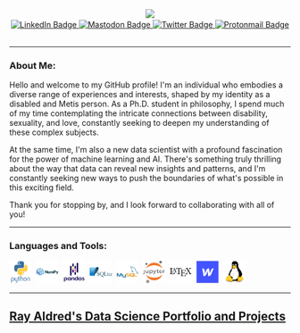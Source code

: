 <div id="header" align="center">
  <img src="https://media.giphy.com/media/FcqKy4Kj7XOK0hCW4g/giphy.gif" width="500"/>


  <div id="badges">
    <a href="https://www.linkedin.com/in/ray-aldred-jr-777018158/">
      <img src="https://img.shields.io/badge/LinkedIn-blue?style=for-the-badge&logo=linkedin&logoColor=white" alt="LinkedIn Badge"/>
    </a>
    <a href="https://fosstodon.org/@ray_aldred">
      <img src="https://img.shields.io/badge/Mastodon-blueviolet?style=for-the-badge&logo=mastodon&logoColor=white" alt="Mastodon Badge"/>
    </a>
    <a href="https://twitter.com/Ray_Aldred">
      <img src="https://img.shields.io/badge/Twitter-blue?style=for-the-badge&logo=twitter&logoColor=white" alt="Twitter Badge"/>
    </a>
    <a href="mailto: raymond.aldred@pm.me">
      <img src="https://img.shields.io/badge/ProtonMail-blueviolet?style=for-the-badge&logo=ProtonMail&logoColor=white" alt="Protonmail Badge"/>
    </a>
  </div>
  <img src="https://komarev.com/ghpvc/?username=Ray-Aldred&style=flat-square&color=blue" alt=""/>
</div>

---
### About Me:

Hello and welcome to my GitHub profile! I'm an individual who embodies a diverse range of experiences and interests, shaped by my identity as a disabled and Metis person. As a Ph.D. student in philosophy, I spend much of my time contemplating the intricate connections between disability, sexuality, and love, constantly seeking to deepen my understanding of these complex subjects.

At the same time, I'm also a new data scientist with a profound fascination for the power of machine learning and AI. There's something truly thrilling about the way that data can reveal new insights and patterns, and I'm constantly seeking new ways to push the boundaries of what's possible in this exciting field.

Thank you for stopping by, and I look forward to collaborating with all of you!

---
### Languages and Tools:

<div>
  <img src="https://github.com/devicons/devicon/blob/master/icons/python/python-original-wordmark.svg" title="Python" alt="Python" width="40" height="40"/>&nbsp;
  <img src="https://github.com/devicons/devicon/blob/master/icons/numpy/numpy-original-wordmark.svg" title="Numpy" alt="Numply" width="40" height="40"/>&nbsp;
  <img src="https://github.com/devicons/devicon/blob/master/icons/pandas/pandas-original-wordmark.svg" title="Pandas" alt="Pandas" width="40" height="40"/>&nbsp;
  <img src="https://github.com/devicons/devicon/blob/master/icons/sqlite/sqlite-original-wordmark.svg" title="SQLite" alt="SQLite" width="40" height="40"/>&nbsp;
  <img src="https://github.com/devicons/devicon/blob/master/icons/mysql/mysql-original-wordmark.svg" title="MySql" alt="MySql" width="40" height="40"/>&nbsp;  
  <img src="https://github.com/devicons/devicon/blob/master/icons/jupyter/jupyter-original-wordmark.svg" title="Jupyter" alt="Jupyter" width="40" height="40"/>&nbsp;
  <img src="https://github.com/devicons/devicon/blob/master/icons/latex/latex-original.svg" title="LaTeX" alt="LaTeX" width="40" height="40"/>&nbsp;
  <img src="https://github.com/devicons/devicon/blob/master/icons/webflow/webflow-original.svg" title="Webflow" alt="Webflow" width="40" height="40"/>&nbsp;
  <img src="https://github.com/devicons/devicon/blob/master/icons/linux/linux-original.svg" title="Linux" **alt="Linux" width="40" height="40"/>
</div>

---
## [Ray Aldred's Data Science Portfolio and Projects](https://github.com/Ray-Aldred/Data-Science-Portfolio)  

<!---
Ray-Aldred/Ray-Aldred is a ✨ special ✨ repository because its `README.md` (this file) appears on your GitHub profile.
You can click the Preview link to take a look at your changes. 
--->

